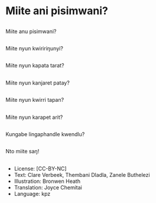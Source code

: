 # Miite ani pisimwani?

##
Miite anu pisimwani?

##
Miite nyun kwiririŋunyi?

##
Miite nyun kapata
tarat?

##
Miite nyun kanjaret
patay?

##
Miite nyun kwirri tapan?

##
Miite nyun karapet arit?

##
Kungabe lingaphandle
kwendlu?

##
Nto miite saŋ!

##
* License: [CC-BY-NC]
* Text: Clare Verbeek, Thembani Dladla, Zanele Buthelezi
* Illustration: Bronwen Heath
* Translation: Joyce Chemitai
* Language: kpz

